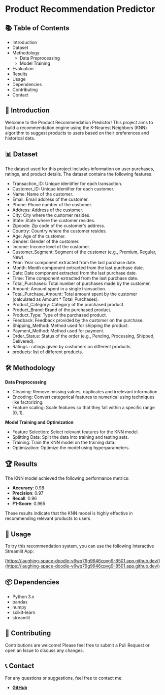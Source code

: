 # Product Recommendation Predictor


## 📚 Table of Contents

- Introduction
- Dataset
- Methodology
  - Data Preprocessing
  - Model Training
- Evaluation
- Results
- Usage
- Dependencies
- Contributing
- Contact


## 🌟 Introduction

Welcome to the Product Recommendation Predictor! This project aims to build a recommendation engine using the K-Nearest Neighbors (KNN) algorithm to suggest products to users based on their preferences and historical data.


## 📊 Dataset

The dataset used for this project includes information on user purchases, ratings, and product details. The dataset contains the following features:

- Transaction_ID: Unique identifier for each transaction.
- Customer_ID: Unique identifier for each customer.
- Name: Name of the customer.
- Email: Email address of the customer.
- Phone: Phone number of the customer.
- Address: Address of the customer.
- City: City where the customer resides.
- State: State where the customer resides.
- Zipcode: Zip code of the customer's address.
- Country: Country where the customer resides.
- Age: Age of the customer.
- Gender: Gender of the customer.
- Income: Income level of the customer.
- Customer_Segment: Segment of the customer (e.g., Premium, Regular, New).
- Year: Year component extracted from the last purchase date.
- Month: Month component extracted from the last purchase date.
- Date: Date component extracted from the last purchase date.
- Time: Time component extracted from the last purchase date.
- Total_Purchases: Total number of purchases made by the customer.
- Amount: Amount spent in a single transaction.
- Total_Purchase_Amount: Total amount spent by the customer (calculated as Amount * Total_Purchases).
- Product_Category: Category of the purchased product.
- Product_Brand: Brand of the purchased product.
- Product_Type: Type of the purchased product.
- Feedback: Feedback provided by the customer on the purchase.
- Shipping_Method: Method used for shipping the product.
- Payment_Method: Method used for payment.
- Order_Status: Status of the order (e.g., Pending, Processing, Shipped, Delivered).
- Ratings : ratings given by customers on different products.
- products: list of different products.


## 🛠 Methodology

**Data Preprocessing**

- Cleaning: Remove missing values, duplicates and irrelevant information.
- Encoding: Convert categorical features to numerical using techniques like factorizing.
- Feature scaling: Scale features so that they fall within a specific range [0, 1].

**Model Training and Optimization**

- Feature Selection: Select relevant features for the KNN model.
- Splitting Data: Split the data into training and testing sets.
- Training: Train the KNN model on the training data.
- Optimization: Optimize the model using hyperparameters.


## 🏆 Results

The KNN model achieved the following performance metrics:

- **Accuracy**: 0.98
- **Precision**: 0.97
- **Recall**: 0.96
- **F1-Score**: 0.965
  
These results indicate that the KNN model is highly effective in recommending relevant products to users.


## 🚀 Usage

To try this recommendation system, you can use the following Interactive Streamlit App:

[https://laughing-space-doodle-v6wq79g9946cpvg9-8501.app.github.dev/](https://laughing-space-doodle-v6wq79g9946cpvg9-8501.app.github.dev/)


## 📦 Dependencies

- Python 3.x
- pandas
- numpy
- scikit-learn
- streamlit 


## 🤝 Contributing
Contributions are welcome! Please feel free to submit a Pull Request or open an Issue to discuss any changes.


## 📞 Contact
For any questions or suggestions, feel free to contact me:

- **[GitHub](https://github.com/Liutciia)** 
